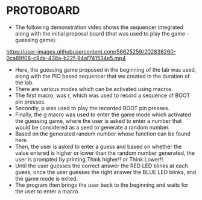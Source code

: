 # PROTOBOARD

- The following demonstration video shows the sequencer integrated along with the initial proposal board (that was used to play the game - guessing game).



https://user-images.githubusercontent.com/56625259/202836260-0ca89f08-c9da-438a-b22f-94af741534e5.mp4


- Here, the guessing game proposed in the beginning of the lab was used, along with the PIO based sequencer that we created in the duration of the lab.
- There are various modes which can be activated using macros.
- The first macro, was r, which was used to record a sequence of BOOT pin presses.
- Secondly, p was used to play the recorded BOOT pin presses.
- Finally, the g macro was used to enter the game mode which activated the guessing game, where the user is asked to enter a number that would be considered as a seed to generate a random number.
- Based on the generated random number whose function can be found here.
- Then, the user is asked to enter a guess and based on whether the value entered is higher or lower than the random number generated, the user is prompted by printing Think higher!! or Think Lower!!.
- Until the user guesses the correct answer the RED LED blinks at each guess, once the user guesses the right answer the BLUE LED blinks, and the game mode is exited.
- The program then brings the user back to the beginning and waits for the user to enter a macro.

